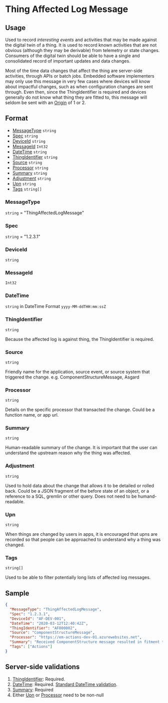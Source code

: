 # Thing Affected Log Message
## Usage
Used to record *interesting events* and activities that may be made against the digital twin of a thing. It is used to record known activities that are not obvious (although they may be derivable) from telemetry or state changes. Consumers of the digital twin should be able to have a single and consolidated record of important updates and data changes.

Most of the time data changes that affect the thing are server-side activities, through APIs or batch jobs. Embedded software implementers may only use this message in very few cases where devices will know about impactful changes, such as when configuration changes are sent through. Even then, since the ThingIdentifier is required and devices generally do not know what thing they are fitted to, this message will seldom be sent with an [Origin](../01-DeviceToCloud/CommonFields.md#origin) of 1 or 2.

## Format
* [MessageType](#messagetype) ```string```
* [Spec](#spec) ```string```
* [DeviceId](#deviceid) ```string```
* [MessageId](#messageid) ```Int32```
* [DateTime](#datetime) ```string```
* [ThingIdentifier](#thingidentifier) ```string```
* [Source](#source) ```string```
* [Processor](#processor) ```string```
* [Summary](#summary) ```string```
* [Adjustment](#Adjustment) ```string```
* [Upn](#upn) ```string```
* [Tags](#tags) ```string[]```

### MessageType
```string``` = "ThingAffectedLogMessage"
### Spec
```string``` = "1.2.3.1"
### DeviceId
```string``` 
### MessageId
```Int32```
### DateTime
```string``` in DateTime Format ```yyyy-MM-ddTHH:mm:ssZ```
### ThingIdentifier
```string``` 

Because the affected log is against thing, the ThingIdentifier is required.
### Source
```string```

Friendly name for the application, source event, or source system that triggered the change. e.g. ComponentStructureMessage, Asgard
### Processor
```string```

Details on the specific processor that transacted the change. Could be a function name, or app url.
### Summary
```string```

Human-readable summary of the change. It is important that the user can understand the upstream reason why the thing was affected.
### Adjustment
```string```

Used to hold data about the change that allows it to be detailed or rolled back. Could be a JSON fragment of the before state of an object, or a reference to a SQL, gremlin or other query. Does not need to be humand-readable.

### Upn
```string```

When things are changed by users in apps, it is encouraged that upns are recorded so that people can be approached to understand why a thing was changed.
### Tags
```string[]```

Used to be able to filter potentially long lists of affected log messages.
## Sample
```JSON
{
  "MessageType": "ThingAffectedLogMessage",
  "Spec": "1.2.3.1",
  "DeviceId": "AF-DEV-001",
  "DateTime": "2020-03-12T12:40:42Z",
  "ThingIdentifier": "AF000002",
  "Source": "ComponentStructureMessage",
  "Processor": "https://em-actions-dev-01.azurewebsites.net",
  "Summary": "Received ComponentStructure message resulted in fitment to deviceId AF-DEV-001",
  "Tags": ["Actions"]
}
```
## Server-side validations
1. [ThingIdentifier](#thingidentifier): Required.
2. [DateTime](#datetime): Required. [Standard DateTime validation](../00-UsageNotes/DateTime-Formatting.md#standardddateTimevalidation).
3. [Summary](#summary): Required
4. Either [Upn](#upn) or [Processor](#processor) need to be non-null